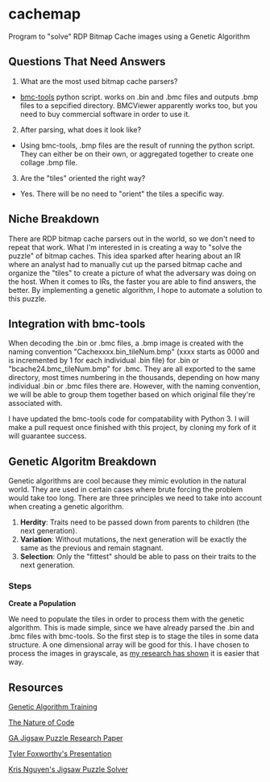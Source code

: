 # cachemap
Program to "solve" RDP Bitmap Cache images using a Genetic Algorithm

## Questions That Need Answers
1. What are the most used bitmap cache parsers?

* [bmc-tools](https://github.com/ANSSI-FR/bmc-tools) python script. works on .bin and .bmc files and outputs .bmp files to a sepcified directory. BMCViewer apparently works too, but you need to buy commercial software in order to use it.

2. After parsing, what does it look like?

* Using bmc-tools, .bmp files are the result of running the python script. They can either be on their own, or aggregated together to create one collage .bmp file.

3. Are the "tiles" oriented the right way?

* Yes. There will be no need to "orient" the tiles a specific way.

## Niche Breakdown
There are RDP bitmap cache parsers out in the world, so we don't need to repeat that work. What I'm interested in is creating a way to "solve the puzzle" of bitmap caches. This idea sparked after hearing about an IR where an analyst had to manually cut up the parsed bitmap cache and organize the "tiles" to create a picture of what the adversary was doing on the host. When it comes to IRs, the faster you are able to find answers, the better. By implementing a genetic algorithm, I hope to automate a solution to this puzzle.

## Integration with bmc-tools
When decoding the .bin or .bmc files, a .bmp image is created with the naming convention "Cachexxxx.bin_tileNum.bmp" (xxxx starts as 0000 and is incremented by 1 for each individual .bin file) for .bin or "bcache24.bmc_tileNum.bmp" for .bmc. They are all exported to the same directory, most times numbering in the thousands, depending on how many individual .bin or .bmc files there are. However, with the naming convention, we will be able to group them together based on which original file they're associated with.

I have updated the bmc-tools code for compatability with Python 3. I will make a pull request once finished with this project, by cloning my fork of it will guarantee success.

## Genetic Algoritm Breakdown
Genetic algorithms are cool because they mimic evolution in the natural world. They are used in certain cases where brute forcing the problem would take too long. There are three principles we need to take into account when creating a genetic algorithm.

1. **Herdity**: Traits need to be passed down from parents to children (the next generation).
2. **Variation**: Without mutations, the next generation will be exactly the same as the previous and remain stagnant.
3. **Selection**: Only the "fittest" should be able to pass on their traits to the next generation.

### Steps
**Create a Population**

We need to populate the tiles in order to process them with the genetic algorithm. This is made simple, since we have already parsed the .bin and .bmc files with bmc-tools. So the first step is to stage the tiles in some data structure. A one dimensional array will be good for this. I have chosen to process the images in grayscale, as [my research has shown](https://www.geeksforgeeks.org/python-grayscaling-of-images-using-opencv/) it is easier that way.


## Resources
[Genetic Algorithm Training](https://www.youtube.com/watch?v=9zfeTw-uFCw&list=PLRqwX-V7Uu6bJM3VgzjNV5YxVxUwzALHV)

[The Nature of Code](https://natureofcode.com/book/chapter-9-the-evolution-of-code/)

[GA Jigsaw Puzzle Research Paper](https://arxiv.org/pdf/1711.06766v1.pdf)

[Tyler Foxworthy's Presentation](https://www.youtube.com/watch?v=6DohBytdf6I)

[Kris Nguyen's Jigsaw Puzzle Solver](https://github.com/KrisNguyen135/Genetic-Jigsaw-Solver)

